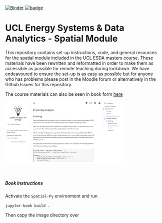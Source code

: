 [![Binder](https://notebooks.gesis.org/binder/badge_logo.svg)](https://notebooks.gesis.org/binder/v2/gh/AyrtonB/ESDA-Spatial/master?urlpath=lab)
[![badge](https://img.shields.io/static/v1?label=Course&message=Website&color=important)](https://ayrtonb.github.io/ESDA-Spatial/README.html)

# UCL Energy Systems & Data Analytics - Spatial Module
 
This repository contains set-up instructions, code, and general resources for the spatial module included in the UCL ESDA masters course. These materials have been rewritten and reformatted in order to make them as accessible as possible for remote teaching during lockdown. We have endeavoured to ensure the set-up is as easy as possible but for anyone who has problems please post in the Moodle forum or alternatively in the Github Issues for this repository.

The course materials can also be seen in book form <a href="https://ayrtonb.github.io/ESDA-Spatial">here</a>

<img src="img/md/site_example.jpg" width="75%"></img>

<br>

##### Book Instructions

Activate the `Spatial-Py` environment and run

```bash
jupyter-book build .
```

Then copy the image directory over
